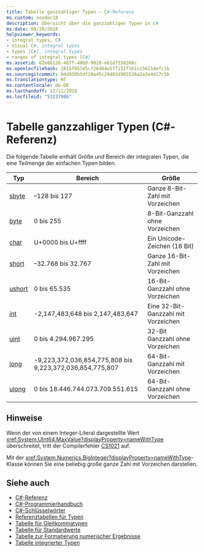 ```yaml
---
title: Tabelle ganzzahliger Typen – C#-Referenz
ms.custom: seodec18
description: Übersicht über die ganzzahligen Typen in C#
ms.date: 08/20/2018
helpviewer_keywords:
- integral types, C#
- Visual C#, integral types
- types [C#], integral types
- ranges of integral types [C#]
ms.assetid: 62e86126-46ff-40b0-9028-e61d7558268c
ms.openlocfilehash: 1815f057e5cf26d64e5ff151f161cc56214efc1b
ms.sourcegitcommit: bdd930b5df20a45c29483d905526a2a3e4d17c5b
ms.translationtype: HT
ms.contentlocale: de-DE
ms.lasthandoff: 12/11/2018
ms.locfileid: "53237986"
---
```

# <a name="integral-types-table-c-reference"></a>Tabelle ganzzahliger Typen (C#-Referenz)

Die folgende Tabelle enthält Größe und Bereich der integralen Typen, die eine Teilmenge der einfachen Typen bilden.  
  
|Typ|Bereich|Größe|  
|----------|-----------|----------|  
|[sbyte](sbyte.md)|–128 bis 127|Ganze 8-Bit-Zahl mit Vorzeichen|  
|[byte](byte.md)|0 bis 255|8-Bit-Ganzzahl ohne Vorzeichen|  
|[char](char.md)|U+0000 bis U+ffff|Ein Unicode-Zeichen (16 Bit)|  
|[short](short.md)|–32.768 bis 32.767|Ganze 16-Bit-Zahl mit Vorzeichen|  
|[ushort](ushort.md)|0 bis 65.535|16-Bit-Ganzzahl ohne Vorzeichen|  
|[int](int.md)|-2,147,483,648 bis 2,147,483,647|Eine 32-Bit-Ganzzahl mit Vorzeichen|  
|[uint](uint.md)|0 bis 4.294.967.295|32-Bit Ganzzahl ohne Vorzeichen|  
|[long](long.md)|-9,223,372,036,854,775,808 bis 9,223,372,036,854,775,807|64-Bit-Ganzzahl mit Vorzeichen|  
|[ulong](ulong.md)|0 bis 18.446.744.073.709.551.615|64-Bit-Ganzzahl ohne Vorzeichen|  

## <a name="remarks"></a>Hinweise
  
Wenn der von einem Integer-Literal dargestellte Wert <xref:System.UInt64.MaxValue?displayProperty=nameWithType> überschreitet, tritt der Compilerfehler [CS1021](../../misc/cs1021.md) auf.

Mit der <xref:System.Numerics.BigInteger?displayProperty=nameWithType>-Klasse können Sie eine beliebig große ganze Zahl mit Vorzeichen darstellen.
  
## <a name="see-also"></a>Siehe auch

- [C#-Referenz](../index.md)
- [C#-Programmierhandbuch](../../programming-guide/index.md)
- [C#-Schlüsselwörter](index.md)
- [Referenztabellen für Typen](reference-tables-for-types.md)
- [Tabelle für Gleitkommatypen](floating-point-types-table.md)
- [Tabelle für Standardwerte](default-values-table.md)
- [Tabelle zur Formatierung numerischer Ergebnisse](formatting-numeric-results-table.md)
- [Tabelle integrierter Typen](built-in-types-table.md)
